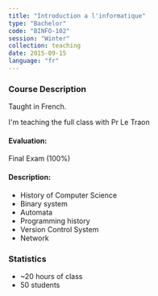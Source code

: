 ```yaml
---
title: "Introduction a l'informatique"
type: "Bachelor"
code: "BINFO-102"
session: "Winter"
collection: teaching
date: 2015-09-15
language: "fr"
---
```


### Course Description

Taught in French.

I'm teaching the full class with Pr Le Traon

#### Evaluation:

Final Exam (100%)

#### Description:

+ History of Computer Science
+ Binary system
+ Automata
+ Programming history
+ Version Control System
+ Network

### Statistics

* ~20 hours of class
*  50 students